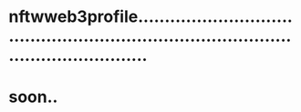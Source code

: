 # nftwweb3profile............................................................................................................
# soon..
